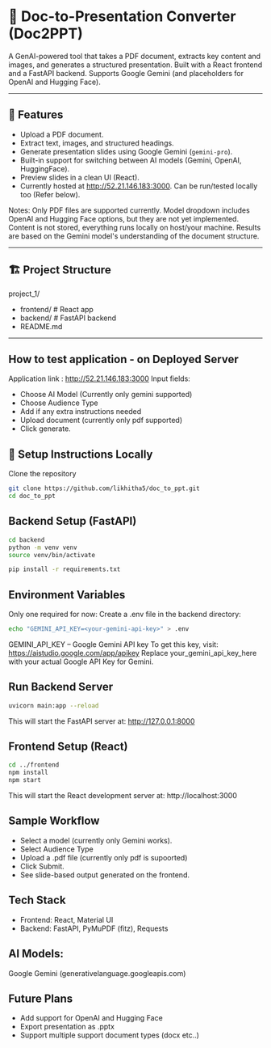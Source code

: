 # 📄 Doc-to-Presentation Converter (Doc2PPT)

A GenAI-powered tool that takes a PDF document, extracts key content and images, and generates a structured presentation. Built with a React frontend and a FastAPI backend. Supports Google Gemini (and placeholders for OpenAI and Hugging Face).

---

## 🚀 Features

- Upload a PDF document.
- Extract text, images, and structured headings.
- Generate presentation slides using Google Gemini (`gemini-pro`).
- Built-in support for switching between AI models (Gemini, OpenAI, HuggingFace).
- Preview slides in a clean UI (React).
- Currently hosted at http://52.21.146.183:3000. Can be run/tested locally too (Refer below).

Notes: 
Only PDF files are supported currently.
Model dropdown includes OpenAI and Hugging Face options, but they are not yet implemented.
Content is not stored, everything runs locally on host/your machine.
Results are based on the Gemini model's understanding of the document structure.

---

## 🏗️ Project Structure

project_1/
 - frontend/ # React app
 - backend/ # FastAPI backend
 - README.md

---
## How to test application - on Deployed Server

Application link : http://52.21.146.183:3000
Input fields:
 - Choose AI Model (Currently only gemini supported)
 - Choose Audience Type
 - Add if any extra instructions needed
 - Upload document (currently only pdf supported)
 - Click generate.

## 🧩 Setup Instructions Locally

Clone the repository

```bash
git clone https://github.com/likhitha5/doc_to_ppt.git
cd doc_to_ppt
```

## Backend Setup (FastAPI)

```bash
cd backend
python -m venv venv
source venv/bin/activate 

pip install -r requirements.txt
```

## Environment Variables
Only one required for now:
Create a .env file in the backend directory:
```bash
echo "GEMINI_API_KEY=<your-gemini-api-key>" > .env
```
GEMINI_API_KEY – Google Gemini API key
To get this key, visit: https://aistudio.google.com/app/apikey
Replace your_gemini_api_key_here with your actual Google API Key for Gemini.

## Run Backend Server
```bash
uvicorn main:app --reload
```
This will start the FastAPI server at: http://127.0.0.1:8000

## Frontend Setup (React)
```bash
cd ../frontend
npm install
npm start
```
This will start the React development server at: http://localhost:3000

## Sample Workflow
- Select a model (currently only Gemini works).
- Select Audience Type
- Upload a .pdf file (currently only pdf is supoorted)
- Click Submit.
- See slide-based output generated on the frontend.

## Tech Stack
- Frontend: React, Material UI
- Backend: FastAPI, PyMuPDF (fitz), Requests

## AI Models: 
Google Gemini (generativelanguage.googleapis.com)

## Future Plans
- Add support for OpenAI and Hugging Face
- Export presentation as .pptx
- Support multiple support document types (docx etc..)